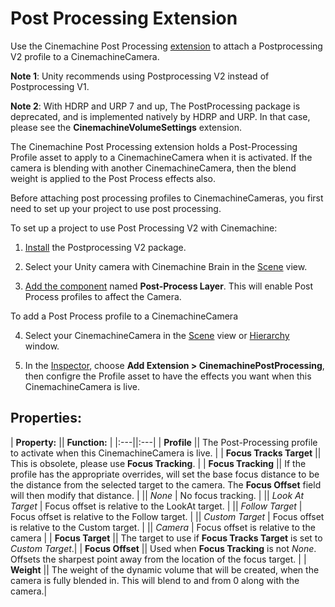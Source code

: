 # Post Processing Extension

Use the Cinemachine Post Processing [extension](concept-procedural-motion.md#extensions) to attach a Postprocessing V2 profile to a CinemachineCamera.

**Note 1**: Unity recommends using Postprocessing V2 instead of Postprocessing V1.

**Note 2**: With HDRP and URP 7 and up, The PostProcessing package is deprecated, and is implemented natively by HDRP and URP.  In that case, please see the __CinemachineVolumeSettings__ extension.

The Cinemachine Post Processing extension holds a Post-Processing Profile asset to apply to a CinemachineCamera when it is activated. If the camera is blending with another CinemachineCamera, then the blend weight is applied to the Post Process effects also.

Before attaching post processing profiles to CinemachineCameras, you first need to set up your project to use post processing.

To set up a project to use Post Processing V2 with Cinemachine:

1. [Install](https://docs.unity3d.com/Packages/com.unity.package-manager-ui@latest/index.html) the Postprocessing V2 package.

2. Select your Unity camera with Cinemachine Brain in the [Scene](https://docs.unity3d.com/Manual/UsingTheSceneView.html) view.

3. [Add the component](https://docs.unity3d.com/Manual/UsingComponents.html) named __Post-Process Layer__.  This will enable Post Process profiles to affect the Camera.

To add a Post Process profile to a CinemachineCamera

4. Select your CinemachineCamera in the [Scene](https://docs.unity3d.com/Manual/UsingTheSceneView.html) view or [Hierarchy](https://docs.unity3d.com/Manual/Hierarchy.html) window.

5. In the [Inspector](https://docs.unity3d.com/Manual/UsingTheInspector.html), choose __Add Extension > CinemachinePostProcessing__, then configre the Profile asset to have the effects you want when this CinemachineCamera is live.

## Properties:

| **Property:** || **Function:** |
|:---||:---|
| __Profile__ || The Post-Processing profile to activate when this CinemachineCamera is live. |
| __Focus Tracks Target__ || This is obsolete, please use __Focus Tracking__. |
| __Focus Tracking__ || If the profile has the appropriate overrides, will set the base focus distance to be the distance from the selected target to the camera. The __Focus Offset__ field will then modify that distance. |
|| _None_ | No focus tracking. |
|| _Look At Target_ | Focus offset is relative to the LookAt target. |
|| _Follow Target_ | Focus offset is relative to the Follow target. |
|| _Custom Target_ | Focus offset is relative to the Custom target. |
|| _Camera_ | Focus offset is relative to the camera |
| __Focus Target__ || The target to use if __Focus Tracks Target__ is set to _Custom Target_.|
| __Focus Offset__ || Used when __Focus Tracking__ is not _None_.  Offsets the sharpest point away from the location of the focus target. |
| __Weight__ || The weight of the dynamic volume that will be created, when the camera is fully blended in.  This will blend to and from 0 along with the camera.|



